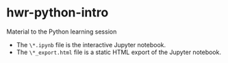 # hwr-python-intro
Material to the Python learning session

+ The `\*.ipynb` file is the interactive Jupyter notebook.
+ The `\*_export.html` file is a static HTML export of the Jupyter notebook. 